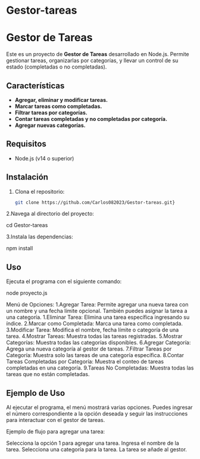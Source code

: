 # Gestor-tareas   
# Gestor de Tareas

Este es un proyecto de **Gestor de Tareas** desarrollado en Node.js. Permite gestionar tareas, organizarlas por categorías, y llevar un control de su estado (completadas o no completadas).

## Características

- **Agregar, eliminar y modificar tareas.**
- **Marcar tareas como completadas.**
- **Filtrar tareas por categorías.**
- **Contar tareas completadas y no completadas por categoría.**
- **Agregar nuevas categorías.**

## Requisitos

- Node.js (v14 o superior)

## Instalación

1. Clona el repositorio:

   ```bash
   git clone https://github.com/Carlos082023/Gestor-tareas.git}

2.Navega al directorio del proyecto:

cd Gestor-tareas


3.Instala las dependencias:

npm install


## Uso
Ejecuta el programa con el siguiente comando:

node proyecto.js

Menú de Opciones:
1.Agregar Tarea: Permite agregar una nueva tarea con un nombre y una fecha límite opcional. También puedes asignar la tarea a una categoría.
1.Eliminar Tarea: Elimina una tarea específica ingresando su índice.
2.Marcar como Completada: Marca una tarea como completada.
3.Modificar Tarea: Modifica el nombre, fecha límite o categoría de una tarea.
4.Mostrar Tareas: Muestra todas las tareas registradas.
5.Mostrar Categorías: Muestra todas las categorías disponibles.
6.Agregar Categoría: Agrega una nueva categoría al gestor de tareas.
7.Filtrar Tareas por Categoría: Muestra solo las tareas de una categoría específica.
8.Contar Tareas Completadas por Categoría: Muestra el conteo de tareas completadas en una categoría.
9.Tareas No Completadas: Muestra todas las tareas que no están completadas.


## Ejemplo de Uso
Al ejecutar el programa, el menú mostrará varias opciones. Puedes ingresar el número correspondiente a la opción deseada y seguir las instrucciones para interactuar con el gestor de tareas.

Ejemplo de flujo para agregar una tarea:

Selecciona la opción 1 para agregar una tarea.
Ingresa el nombre de la tarea.
Selecciona una categoría para la tarea.
La tarea se añade al gestor.

